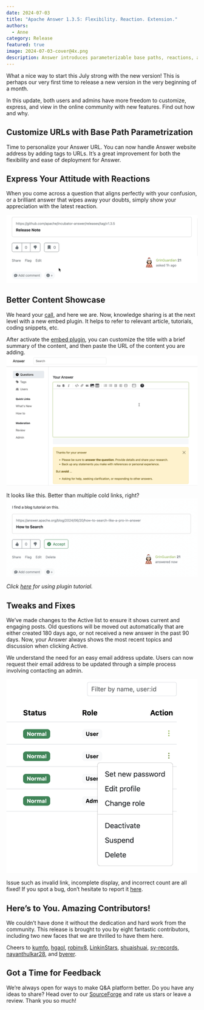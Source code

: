 ```yaml
---
date: 2024-07-03
title: "Apache Answer 1.3.5: Flexibility. Reaction. Extension."
authors:
  - Anne
category: Release
featured: true
image: 2024-07-03-cover@4x.png
description: Answer introduces parameterizable base paths, reactions, and embed plugin for a more thriving community.
---
```


What a nice way to start this July strong with the new version! This is perhaps our very first time to release a new version in the very beginning of a month.

In this update, both users and admins have more freedom to customize, express, and view in the online community with new features. Find out how and why.

## Customize URLs with Base Path Parametrization

Time to personalize your Answer URL. You can now handle Answer website address by adding tags to URLs. It’s a great improvement for both the flexibility and ease of deployment for Answer.

## Express Your Attitude with Reactions

When you come across a question that aligns perfectly with your confusion, or a brilliant answer that wipes away your doubts, simply show your appreciation with the latest reaction.

![Add Reaction in Apache Answer](Add%20Reactions.gif)

## Better Content Showcase

We heard your [call](https://github.com/apache/incubator-answer-plugins/issues/84), and here we are. Now, knowledge sharing is at the next level with a new embed plugin. It helps to refer to relevant article, tutorials, coding snippets, etc.

After activate the [embed plugin](https://github.com/apache/incubator-answer-plugins/tree/main/embed-basic), you can customize the title with a brief summary of the content, and then paste the URL of the content you are adding.\
![Use Embed Plugin](Embed%20Plugin.gif)

It looks like this. Better than multiple cold links, right?\
![Embed Preview in Apache Answer](Embed%20Look.png)

_Click [here](https://answer.apache.org/docs/plugins) for using plugin tutorial._

## Tweaks and Fixes

We’ve made changes to the Active list to ensure it shows current and engaging posts. Old questions will be moved out automatically that are either created 180 days ago, or not received a new answer in the past 90 days. Now, your Answer always shows the most recent topics and discussion when clicking Active.

We understand the need for an easy email address update. Users can now request their email address to be updated through a simple process involving contacting an admin.

![Edit Profile](Edit%20Profile.png)

Issue such as invalid link, incomplete display, and incorrect count are all fixed! If you spot a bug, don’t hesitate to report it [here](https://github.com/apache/incubator-answer/issues).

## Here’s to You. Amazing Contributors!

We couldn’t have done it without the dedication and hard work from the community. This release is brought to you by eight fantastic contributors, including two new faces that we are thrilled to have them here.

Cheers to [kumfo](https://github.com/kumfo), [hgaol](https://github.com/hgaol), [robinv8](https://github.com/robinv8), [LinkinStars](https://github.com/LinkinStars), [shuaishuai](https://github.com/shuashuai), [sy-records](https://github.com/sy-records), [nayanthulkar28](https://github.com/nayanthulkar28), and [byerer](https://github.com/byerer).

## Got a Time for Feedback

We’re always open for ways to make Q&A platform better. Do you have any ideas to share? Head over to our [SourceForge](https://sourceforge.net/projects/incubator-answer/) and rate us stars or leave a review. Thank you so much!
